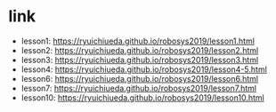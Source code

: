# link

* lesson1: https://ryuichiueda.github.io/robosys2019/lesson1.html
* lesson2: https://ryuichiueda.github.io/robosys2019/lesson2.html
* lesson3: https://ryuichiueda.github.io/robosys2019/lesson3.html
* lesson4: https://ryuichiueda.github.io/robosys2019/lesson4-5.html
* lesson6: https://ryuichiueda.github.io/robosys2019/lesson6.html
* lesson7: https://ryuichiueda.github.io/robosys2019/lesson7.html
* lesson10: https://ryuichiueda.github.io/robosys2019/lesson10.html

